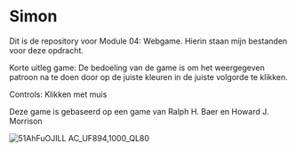 # Simon

Dit is de repository voor Module 04: Webgame.
Hierin staan mijn bestanden voor deze opdracht.

Korte uitleg game:
De bedoeling van de game is om het weergegeven patroon na te doen door op de juiste kleuren in de juiste volgorde te klikken.

Controls: 
Klikken met muis

Deze game is gebaseerd op een game van Ralph H. Baer en Howard J. Morrison

![51AhFuOJILL _AC_UF894,1000_QL80_](https://github.com/MichaK726/simon/assets/145672657/1962e982-045c-4c91-839c-225cbdf52db1)
